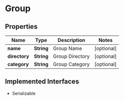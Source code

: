 

# Group


## Properties

Name | Type | Description | Notes
------------ | ------------- | ------------- | -------------
**name** | **String** | Group Name |  [optional]
**directory** | **String** | Group Directory |  [optional]
**category** | **String** | Group Category |  [optional]


## Implemented Interfaces

* Serializable


